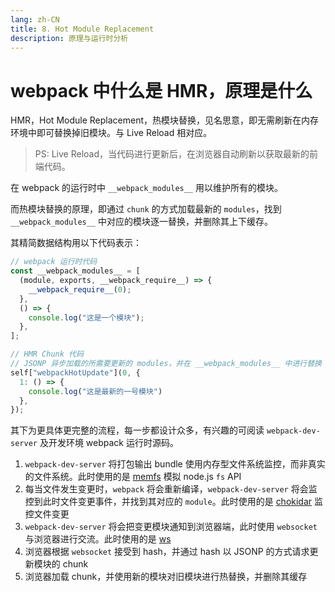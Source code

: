 ```yaml
---
lang: zh-CN
title: 8. Hot Module Replacement
description: 原理与运行时分析
---
```


# webpack 中什么是 HMR，原理是什么

HMR，Hot Module Replacement，热模块替换，见名思意，即无需刷新在内存环境中即可替换掉旧模块。与 Live Reload 相对应。

> PS: Live Reload，当代码进行更新后，在浏览器自动刷新以获取最新的前端代码。

在 webpack 的运行时中 `__webpack_modules__` 用以维护所有的模块。

而热模块替换的原理，即通过 `chunk` 的方式加载最新的 `modules`，找到 `__webpack_modules__` 中对应的模块逐一替换，并删除其上下缓存。

其精简数据结构用以下代码表示：

```js
// webpack 运行时代码
const __webpack_modules__ = [
  (module, exports, __webpack_require__) => {
    __webpack_require__(0);
  },
  () => {
    console.log("这是一个模块");
  },
];

// HMR Chunk 代码
// JSONP 异步加载的所需要更新的 modules，并在 __webpack_modules__ 中进行替换
self["webpackHotUpdate"](0, {
  1: () => {
    console.log("这是最新的一号模块")
  },
});
```

其下为更具体更完整的流程，每一步都设计众多，有兴趣的可阅读 `webpack-dev-server` 及开发环境 webpack 运行时源码。

1. `webpack-dev-server` 将打包输出 bundle 使用内存型文件系统监控，而非真实的文件系统。此时使用的是 [memfs](https://github.com/streamich/memfs) 模拟 node.js `fs` API
2. 每当文件发生变更时，`webpack` 将会重新编译，`webpack-dev-server` 将会监控到此时文件变更事件，并找到其对应的 `module`。此时使用的是 [chokidar](https://github.com/paulmillr/chokidar) 监控文件变更
3. `webpack-dev-server` 将会把变更模块通知到浏览器端，此时使用 `websocket` 与浏览器进行交流。此时使用的是 [ws](https://github.com/websockets/ws)
4. 浏览器根据 `websocket` 接受到 hash，并通过 hash 以 JSONP 的方式请求更新模块的 chunk
5. 浏览器加载 chunk，并使用新的模块对旧模块进行热替换，并删除其缓存
